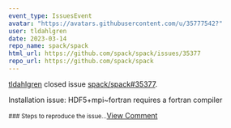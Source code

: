 ```yaml
---
event_type: IssuesEvent
avatar: "https://avatars.githubusercontent.com/u/35777542?"
user: tldahlgren
date: 2023-03-14
repo_name: spack/spack
html_url: https://github.com/spack/spack/issues/35377
repo_url: https://github.com/spack/spack
---
```


<a href='https://github.com/tldahlgren' target='_blank'>tldahlgren</a> closed issue <a href='https://github.com/spack/spack/issues/35377' target='_blank'>spack/spack#35377</a>.

<p>Installation issue: HDF5+mpi~fortran requires a fortran compiler</p><small>### Steps to reproduce the issue...</small><a href='https://github.com/spack/spack/issues/35377' target='_blank'>View Comment</a>